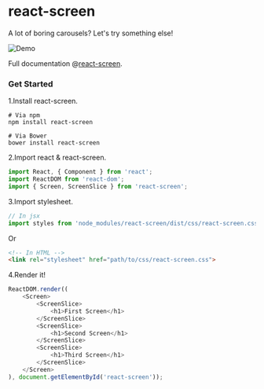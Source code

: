 # react-screen

A lot of boring carousels? Let's try something else!

![Demo](https://gao-sun.github.io/react-screen/image/demo.gif)

Full documentation @[react-screen](http://gao-sun.github.io/react-screen).

### Get Started

1.Install react-screen.
```baseh
# Via npm
npm install react-screen

# Via Bower
bower install react-screen
```

2.Import react & react-screen.
```javascript
import React, { Component } from 'react';
import ReactDOM from 'react-dom';
import { Screen, ScreenSlice } from 'react-screen';
```

3.Import stylesheet.
```javascript
// In jsx
import styles from 'node_modules/react-screen/dist/css/react-screen.css';
```

Or
```html
<!-- In HTML -->
<link rel="stylesheet" href="path/to/css/react-screen.css">
```

4.Render it!
```javascript
ReactDOM.render((
    <Screen>
        <ScreenSlice>
            <h1>First Screen</h1>
        </ScreenSlice>
        <ScreenSlice>
            <h1>Second Screen</h1>
        </ScreenSlice>
        <ScreenSlice>
            <h1>Third Screen</h1>
        </ScreenSlice>
    </Screen>
), document.getElementById('react-screen'));
```